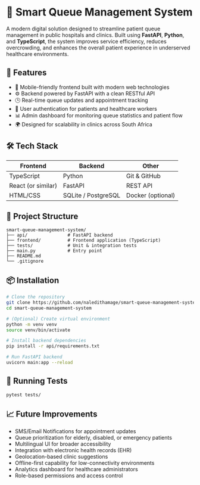 # 🏥 Smart Queue Management System

A modern digital solution designed to streamline patient queue management in public hospitals and clinics. Built using **FastAPI**, **Python**, and **TypeScript**, the system improves service efficiency, reduces overcrowding, and enhances the overall patient experience in underserved healthcare environments.

## 🚀 Features

- 📱 Mobile-friendly frontend built with modern web technologies
- ⚙️ Backend powered by FastAPI with a clean RESTful API
- 🕒 Real-time queue updates and appointment tracking
- 🔐 User authentication for patients and healthcare workers
- 📊 Admin dashboard for monitoring queue statistics and patient flow
- 🌍 Designed for scalability in clinics across South Africa

## 🛠️ Tech Stack

| Frontend       | Backend     | Other         |
|----------------|-------------|---------------|
| TypeScript     | Python      | Git & GitHub  |
| React (or similar) | FastAPI      | REST API       |
| HTML/CSS       | SQLite / PostgreSQL | Docker (optional) |

## 📁 Project Structure

```
smart-queue-management-system/
├── api/               # FastAPI backend
├── frontend/          # Frontend application (TypeScript)
├── tests/             # Unit & integration tests
├── main.py            # Entry point
├── README.md
└── .gitignore
```

## 📦 Installation

```bash
# Clone the repository
git clone https://github.com/naledithamage/smart-queue-management-system.git
cd smart-queue-management-system

# (Optional) Create virtual environment
python -m venv venv
source venv/bin/activate

# Install backend dependencies
pip install -r api/requirements.txt

# Run FastAPI backend
uvicorn main:app --reload
```

## 🧪 Running Tests

```bash
pytest tests/
```

## 📈 Future Improvements

- SMS/Email Notifications for appointment updates
- Queue prioritization for elderly, disabled, or emergency patients
- Multilingual UI for broader accessibility
- Integration with electronic health records (EHR)
- Geolocation-based clinic suggestions
- Offline-first capability for low-connectivity environments
- Analytics dashboard for healthcare administrators
- Role-based permissions and access control


